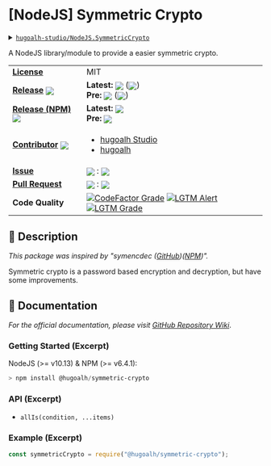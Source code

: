 # \[NodeJS\] Symmetric Crypto

<details>
  <summary><a href="https://github.com/hugoalh-studio/NodeJS.SymmetricCrypto"><code>hugoalh-studio/NodeJS.SymmetricCrypto</code></a></summary>
  <img align="center" alt="GitHub Language Count" src="https://img.shields.io/github/languages/count/hugoalh-studio/NodeJS.SymmetricCrypto?logo=github&logoColor=ffffff&style=flat-square" />
  <img align="center" alt="GitHub Top Langauge" src="https://img.shields.io/github/languages/top/hugoalh-studio/NodeJS.SymmetricCrypto?logo=github&logoColor=ffffff&style=flat-square" />
  <img align="center" alt="GitHub Repo Size" src="https://img.shields.io/github/repo-size/hugoalh-studio/NodeJS.SymmetricCrypto?logo=github&logoColor=ffffff&style=flat-square" />
  <img align="center" alt="GitHub Code Size" src="https://img.shields.io/github/languages/code-size/hugoalh-studio/NodeJS.SymmetricCrypto?logo=github&logoColor=ffffff&style=flat-square" />
  <img align="center" alt="GitHub Watcher" src="https://img.shields.io/github/watchers/hugoalh-studio/NodeJS.SymmetricCrypto?logo=github&logoColor=ffffff&style=flat-square" />
  <img align="center" alt="GitHub Star" src="https://img.shields.io/github/stars/hugoalh-studio/NodeJS.SymmetricCrypto?logo=github&logoColor=ffffff&style=flat-square" />
  <img align="center" alt="GitHub Fork" src="https://img.shields.io/github/forks/hugoalh-studio/NodeJS.SymmetricCrypto?logo=github&logoColor=ffffff&style=flat-square" />
</details>

A NodeJS library/module to provide a easier symmetric crypto.

<table>
  <tr>
    <td><a href="./LICENSE.md"><b>License</b></a></td>
    <td>MIT</td>
  </tr>
  <tr>
    <td><a href="https://github.com/hugoalh-studio/NodeJS.SymmetricCrypto/releases"><b>Release</b></a> <img align="center" src="https://img.shields.io/github/downloads/hugoalh-studio/NodeJS.SymmetricCrypto/total?label=%20&style=flat-square" /></td>
    <td>
      <b>Latest:</b> <img align="center" src="https://img.shields.io/github/release/hugoalh-studio/NodeJS.SymmetricCrypto?sort=semver&label=%20&style=flat-square" /> (<img align="center" src="https://img.shields.io/github/release-date/hugoalh-studio/NodeJS.SymmetricCrypto?label=%20&style=flat-square" />)<br />
      <b>Pre:</b> <img align="center" src="https://img.shields.io/github/release/hugoalh-studio/NodeJS.SymmetricCrypto?include_prereleases&sort=semver&label=%20&style=flat-square" /> (<img align="center" src="https://img.shields.io/github/release-date-pre/hugoalh-studio/NodeJS.SymmetricCrypto?label=%20&style=flat-square" />)
    </td>
  </tr>
  <tr>
    <td><a href="https://www.npmjs.com/package/@hugoalh/symmetric-crypto"><b>Release (NPM)</b></a> <img align="center" src="https://img.shields.io/npm/dt/@hugoalh/symmetric-crypto?label=%20&style=flat-square" /></td>
    <td>
      <b>Latest:</b> <img align="center" src="https://img.shields.io/npm/v/@hugoalh/symmetric-crypto/latest?label=%20&style=flat-square" /><br />
      <b>Pre:</b> <img align="center" src="https://img.shields.io/npm/v/@hugoalh/symmetric-crypto/pre?label=%20&style=flat-square" />
    </td>
  </tr>
  <tr>
    <td><a href="https://github.com/hugoalh-studio/NodeJS.SymmetricCrypto/graphs/contributors"><b>Contributor</b></a> <img align="center" src="https://img.shields.io/github/contributors/hugoalh-studio/NodeJS.SymmetricCrypto?label=%20&style=flat-square" /></td>
    <td><ul>
        <li><a href="https://github.com/hugoalh-studio">hugoalh Studio</a></li>
        <li><a href="https://github.com/hugoalh">hugoalh</a></li>
    </ul></td>
  </tr>
  <tr>
    <td><a href="https://github.com/hugoalh-studio/NodeJS.SymmetricCrypto/issues?q=is%3Aissue"><b>Issue</b></a></td>
    <td><img align="center" src="https://img.shields.io/github/issues-raw/hugoalh-studio/NodeJS.SymmetricCrypto?label=%20&style=flat-square" /> : <img align="center" src="https://img.shields.io/github/issues-closed-raw/hugoalh-studio/NodeJS.SymmetricCrypto?label=%20&style=flat-square" /></td>
  </tr>
  <tr>
    <td><a href="https://github.com/hugoalh-studio/NodeJS.SymmetricCrypto/pulls?q=is%3Apr"><b>Pull Request</b></a></td>
    <td><img align="center" src="https://img.shields.io/github/issues-pr-raw/hugoalh-studio/NodeJS.SymmetricCrypto?label=%20&style=flat-square" /> : <img align="center" src="https://img.shields.io/github/issues-pr-closed-raw/hugoalh-studio/NodeJS.SymmetricCrypto?label=%20&style=flat-square" /></td>
  </tr>
  <tr>
    <td><b>Code Quality</b></td>
    <td>
      <a href="https://www.codefactor.io/repository/github/hugoalh-studio/nodejs.symmetriccrypto"><img align="center" alt="CodeFactor Grade" src="https://img.shields.io/codefactor/grade/github/hugoalh-studio/NodeJS.SymmetricCrypto?logo=codefactor&logoColor=ffffff&style=flat-square" /></a>
      <a href="https://lgtm.com/projects/g/hugoalh-studio/NodeJS.SymmetricCrypto/alerts"><img align="center" alt="LGTM Alert" src="https://img.shields.io/lgtm/alerts/g/hugoalh-studio/NodeJS.SymmetricCrypto?label=%20&logo=lgtm&logoColor=ffffff&style=flat-square" /></a>
      <a href="https://lgtm.com/projects/g/hugoalh-studio/NodeJS.SymmetricCrypto/context:javascript"><img align="center" alt="LGTM Grade" src="https://img.shields.io/lgtm/grade/javascript/g/hugoalh-studio/NodeJS.SymmetricCrypto?logo=lgtm&logoColor=ffffff&style=flat-square" /></a>
    </td>
  </tr>
</table>

## 📜 Description

*This package was inspired by "symencdec ([GitHub](https://github.com/nire0510/symencdec))([NPM](https://www.npmjs.com/package/symencdec))".*

Symmetric crypto is a password based encryption and decryption, but have some improvements.

## 📄 Documentation

*For the official documentation, please visit [GitHub Repository Wiki](https://github.com/hugoalh-studio/NodeJS.SymmetricCrypto/wiki)*.

### Getting Started (Excerpt)

NodeJS (>= v10.13) & NPM (>= v6.4.1):

```powershell
> npm install @hugoalh/symmetric-crypto
```

### API (Excerpt)

- `allIs(condition, ...items)`

### Example (Excerpt)

```javascript
const symmetricCrypto = require("@hugoalh/symmetric-crypto");
```
